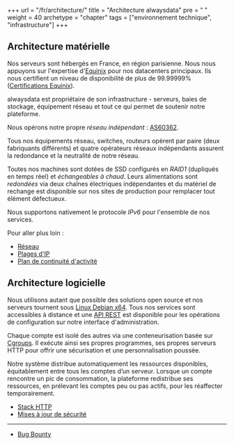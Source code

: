 +++
url = "/fr/architecture/"
title = "Architecture alwaysdata"
pre = "<i class='fas fa-fw fa-atom'></i> "
weight = 40
archetype = "chapter"
tags = ["environnement technique", "infrastructure"]
+++

## Architecture matérielle

Nos serveurs sont hébergés en France, en région parisienne. Nous nous appuyons sur l'expertise d'[Equinix](https://www.equinix.com/) pour nos datacenters principaux. Ils nous certifient un niveau de disponibilité de plus de 99.99999% ([Certifications Equinix](https://www.equinix.co.uk/data-centers/design/standards-compliance)).

alwaysdata est propriétaire de son infrastructure - serveurs, baies de stockage, équipement réseau et tout ce qui permet de soutenir notre plateforme.

Nous opérons notre propre *réseau indépendant* : [AS60362](http://as60362.net/).

Tous nos équipements réseau, switches, routeurs opèrent par paire (deux fabriquants différents) et quatre opérateurs réseaux indépendants assurent la redondance et la neutralité de notre réseau.

Toutes nos machines sont dotées de SSD configurés en *RAID1* (dupliqués en temps réel) et *échangeables à chaud*. Leurs alimentations sont *redondées* via deux chaînes électriques indépendantes et du matériel de rechange est disponible sur nos sites de production pour remplacer tout élément défectueux.

Nous supportons nativement le protocole *IPv6* pour l'ensemble de nos services.

Pour aller plus loin :
- [Réseau](security/network)
- [Plages d'IP](security/ip-ranges)
- [Plan de continuité d'activité](security/drp)

## Architecture logicielle

Nous utilisons autant que possible des solutions open source et nos serveurs tournent sous [Linux Debian x64](https://www.debian.org/). Tous nos services sont accessibles à distance et une [API REST](api) est disponible pour les opérations de configuration sur notre interface d'administration.

Chaque compte est isolé des autres via une conteneurisation basée sur [Cgroups](https://fr.wikipedia.org/wiki/Cgroups). Il exécute ainsi ses propres programmes, ses propres serveurs HTTP pour offrir une sécurisation et une personnalisation poussée.

Notre système distribue automatiquement les ressources disponibles, équitablement entre tous les comptes d’un serveur. Lorsque un compte rencontre un pic de consommation, la plateforme redistribue ses ressources, en prélevant les comptes peu ou pas actifs, pour les réaffecter temporairement.

- [Stack HTTP](sites/http-stack)
- [Mises à jour de sécurité](security/security-upgrades)

---
- [Bug Bounty](security/bug-bounty)
